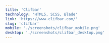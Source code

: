 ```yaml
---
title: 'Clifbar'
technology: 'HTML5, SCSS, Blade'
link: 'https://www.clifbar.com/'
slug: 'clifbar'
mobile: './screenshots/clifbar_mobile.png'
desktop: './screenshots/clifbar_desktop.png'
---
```


